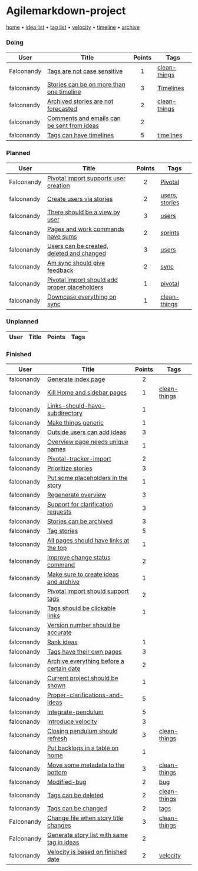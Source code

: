 # Agilemarkdown-project

[home](index.md) • [idea list](ideas.md) • [tag list](tags.md) • [velocity](velocity.md) • [timeline](timeline.md) • [archive](agilemarkdown-project/archive.md)

### Doing
| User | Title | Points | Tags |
|---|---|:---:|---|
| Falconandy | [Tags are not case sensitive](agilemarkdown-project/Tags-are-not-case-sensitive.md) | 1 | [clean-things](tags/clean-things.md) |
| falconandy | [Stories can be on more than one timeline](agilemarkdown-project/stories-can-be-on-more-than-one-timeline.md) | 3 | [Timelines](tags/timelines.md) |
| falconandy | [Archived stories are not forecasted](agilemarkdown-project/archived-stories-are-not-forecasted.md) | 2 | [clean-things](tags/clean-things.md) |
| falconandy | [Comments and emails can be sent from ideas](agilemarkdown-project/comments-and-emails-can-be-sent-from-ideas.md) | 2 |  |
| falconandy | [Tags can have timelines](agilemarkdown-project/Tags-can-have-timelines.md) | 5 | [timelines](tags/timelines.md) |

### Planned
| User | Title | Points | Tags |
|---|---|:---:|---|
| Falconandy | [Pivotal import supports user creation](agilemarkdown-project/Pivotal-import-supports-user-creation.md) | 2 | [Pivotal](tags/pivotal.md) |
| falconandy | [Create users via stories](agilemarkdown-project/Create-users-via-stories.md) | 2 | [users,](tags/users.md) [stories](tags/stories.md) |
| falconandy | [There should be a view by user](agilemarkdown-project/There-should-be-a-view-by-user.md) | 3 | [users](tags/users.md) |
| falconandy | [Pages and work commands have sums](agilemarkdown-project/Pages-and-work-commands-have-sums.md) | 2 | [sprints](tags/sprints.md) |
| falconandy | [Users can be created, deleted and changed](agilemarkdown-project/users-can-be-created-deleted-and-changed.md) | 3 | [users](tags/users.md) |
| falconandy | [Am sync should give feedback](agilemarkdown-project/Am-sync-should-give-feedback.md) | 2 | [sync](tags/sync.md) |
| falconandy | [Pivotal import should add proper placeholders](agilemarkdown-project/pivotal-import-should-add-proper-placeholders.md) | 1 | [pivotal](tags/pivotal.md) |
| falconandy | [Downcase everything on sync](agilemarkdown-project/downcase-everything-on-sync.md) | 1 | [clean-things](tags/clean-things.md) |

### Unplanned
| User | Title | Points | Tags |
|---|---|:---:|---|

### Finished
| User | Title | Points | Tags |
|---|---|:---:|---|
| falconandy | [Generate index page](agilemarkdown-project/generate-index-page.md) | 2 |  |
| falconandy | [Kill Home and sidebar pages](agilemarkdown-project/kill-Home-and-sidebar-pages.md) | 1 | [clean-things](tags/clean-things.md) |
| falconandy | [Links-should-have-subdirectory](agilemarkdown-project/links-should-have-subdirectory.md) | 1 |  |
| falconandy | [Make things generic](agilemarkdown-project/make-things-generic.md) | 1 |  |
| falconandy | [Outside users can add ideas](agilemarkdown-project/outside-users-can-add-ideas.md) | 3 |  |
| falconandy | [Overview page needs unique names](agilemarkdown-project/overview-page-needs-unique-names.md) | 1 |  |
| falconandy | [Pivotal-tracker-import](agilemarkdown-project/pivotal-tracker-import.md) | 2 |  |
| falconandy | [Prioritize stories](agilemarkdown-project/prioritize-stories.md) | 3 |  |
| falconandy | [Put some placeholders in the story](agilemarkdown-project/put-some-placeholders-in-the-story.md) | 1 |  |
| falconandy | [Regenerate overview](agilemarkdown-project/regenerate-overview.md) | 3 |  |
| falconandy | [Support for clarification requests](agilemarkdown-project/support-for-clarification-requests.md) | 3 |  |
| falconandy | [Stories can be archived](agilemarkdown-project/stories-can-be-archived.md) | 3 |  |
| falconandy | [Tag stories](agilemarkdown-project/tag-stories.md) | 5 |  |
| falconandy | [All pages should have links at the top](agilemarkdown-project/all-pages-should-have-links-at-the-top.md) | 1 |  |
| falconandy | [Improve change status command](agilemarkdown-project/improve-change-status-command.md) | 2 |  |
| falconandy | [Make sure to create ideas and archive](agilemarkdown-project/make-sure-to-create-ideas-and-archive.md) | 1 |  |
| falconandy | [Pivotal import should support tags](agilemarkdown-project/pivotal-import-should-support-tags.md) | 2 |  |
| falconandy | [Tags should be clickable links](agilemarkdown-project/tags-should-be-clickable-links.md) | 1 |  |
| falconandy | [Version number should be accurate](agilemarkdown-project/version-number-should-be-accurate.md) |  |  |
| falconandy | [Rank ideas](agilemarkdown-project/rank-ideas.md) | 1 |  |
| falconandy | [Tags have their own pages](agilemarkdown-project/tags-have-their-own-pages.md) | 3 |  |
| falconandy | [Archive everything before a certain date](agilemarkdown-project/archive-everything-before-a-certain-date.md) | 2 |  |
| falconandy | [Current project should be shown](agilemarkdown-project/current-project-should-be-shown.md) | 1 |  |
| falconadny | [Proper-clarifications-and-ideas](agilemarkdown-project/proper-clarifications-and-ideas.md) | 5 |  |
| falconandy | [Integrate-pendulum](agilemarkdown-project/integrate-pendulum.md) | 5 |  |
| falconandy | [Introduce velocity](agilemarkdown-project/introduce-velocity.md) | 3 |  |
| falconandy | [Closing pendulum should refresh](agilemarkdown-project/closing-pendulum-should-refresh.md) | 3 | [clean-things](tags/clean-things.md) |
| falconandy | [Put backlogs in a table on home](agilemarkdown-project/put-backlogs-in-a-table-on-home.md) | 1 |  |
| falconandy | [Move some metadata to the bottom](agilemarkdown-project/Move-some-metadata-to-the-bottom.md) | 3 | [clean-things](tags/clean-things.md) |
| falconandy | [Modified-bug](agilemarkdown-project/modified-bug.md) | 2 | [bug](tags/bug.md) |
| falconandy | [Tags can be deleted](agilemarkdown-project/Tags-can-be-deleted.md) | 2 | [clean-things](tags/clean-things.md) |
| falconandy | [Tags can be changed](agilemarkdown-project/Tags-can-be-changed.md) | 2 | [tags](tags/tags.md) |
| Falconandy | [Change file when story title changes](agilemarkdown-project/change-file-when-story-title-changes.md) | 3 | [clean-things](tags/clean-things.md) |
| Falconandy | [Generate story list with same tag in ideas](agilemarkdown-project/Generate-story-list-with-same-tag-in-ideas.md) | 2 |  |
| falconandy | [Velocity is based on finished date](agilemarkdown-project/velocity-is-based-on-finished-date.md) | 2 | [velocity](tags/velocity.md) |
